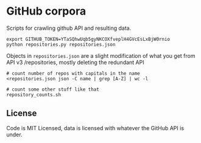 # GitHub corpora

Scripts for crawling github API and resulting data.

    export GITHUB_TOKEN=YTaSQhwUqb5gyNKCOXfveplH4GVcEsLxBjW0rnio
    python repositories.py repositories.json

Objects in `repositories.json` are a slight modification of what you get from API v3 /repositories,
mostly deleting the redundant API

    # count number of repos with capitals in the name
    <repositories.json json -C name | grep [A-Z] | wc -l

    # count some other stuff like that
    repository_counts.sh

## License

Code is MIT Licensed, data is licensed with whatever the GitHub API is under.
